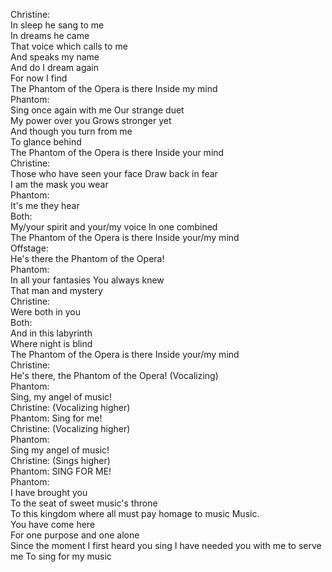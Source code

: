 Christine:   
In sleep he sang to me   
In dreams he came   
That voice which calls to me   
And speaks my name   
And do I dream again   
For now I find   
The Phantom of the Opera is there Inside my mind    
Phantom:    
Sing once again with me Our strange duet   
My power over you Grows stronger yet    
And though you turn from me   
To glance behind   
The Phantom of the Opera is there Inside your mind    
Christine:   
Those who have seen your face Draw back in fear   
I am the mask you wear    
Phantom:   
It's me they hear    
Both:   
My/your spirit and your/my voice In one combined   
The Phantom of the Opera is there Inside your/my mind    
Offstage:   
He's there the Phantom of the Opera!    
Phantom:   
In all your fantasies You always knew   
That man and mystery    
Christine:   
Were both in you    
Both:    
And in this labyrinth   
Where night is blind   
The Phantom of the Opera is there Inside your/my mind    
Christine:   
He's there, the Phantom of the Opera! (Vocalizing)    
Phantom:   
Sing, my angel of music!    
Christine: (Vocalizing higher)    
Phantom: Sing for me!    
Christine: (Vocalizing higher)    
Phantom:   
Sing my angel of music!    
Christine: (Sings higher)    
Phantom: SING FOR ME!    
Phantom:   
I have brought you   
To the seat of sweet music's throne   
To this kingdom where all must pay homage to music Music.    
You have come here   
For one purpose and one alone   
Since the moment I first heard you sing I have needed you with me to serve me To sing for my music    
   
